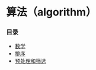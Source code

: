 # 算法（algorithm）
### 目录
+ [数学](https://github.com/Tanglong9344/algo/tree/master/algo/src/math)
+ [排序](https://github.com/Tanglong9344/algo/tree/master/algo/src/sort)
+ [预处理和筛选](https://github.com/Tanglong9344/algo/tree/master/algo/src/filter)
